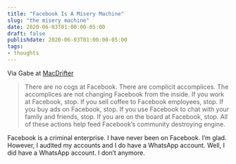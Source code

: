 ```yaml
---
title: "Facebook Is A Misery Machine"
slug: "the misery machine"
date: 2020-06-03T01:00:00-05:00
draft: false
publishdate: 2020-06-03T01:00:00-05:00
tags:
- thoughts
---
```

Via Gabe at [MacDrifter][1]

>There are no cogs at Facebook. There are complicit accomplices. The accomplices are not changing Facebook from the inside. If you work at Facebook, stop. If you sell coffee to Facebook employees, stop. If you buy ads on Facebook, stop. If you use Facebook to chat with your family and friends, stop. If you are on the board at Facebook, stop. All of these actions help feed Facebook’s community destroying engine.

Facebook is a criminal enterprise. I have never been on Facebook. I’m glad. However, I audited my accounts and I do have a WhatsApp account. Well, I did have a WhatsApp account. I don’t anymore.

[1]: http://www.macdrifter.com/2020/06/the-misery-machine.html

